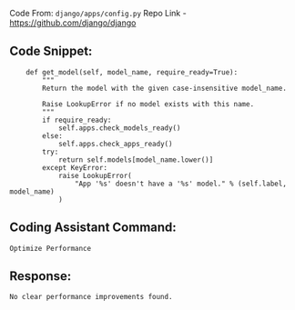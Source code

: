 Code From: `django/apps/config.py` 
Repo Link - https://github.com/django/django


## Code Snippet:

```
    def get_model(self, model_name, require_ready=True):
        """
        Return the model with the given case-insensitive model_name.

        Raise LookupError if no model exists with this name.
        """
        if require_ready:
            self.apps.check_models_ready()
        else:
            self.apps.check_apps_ready()
        try:
            return self.models[model_name.lower()]
        except KeyError:
            raise LookupError(
                "App '%s' doesn't have a '%s' model." % (self.label, model_name)
            )
```

## Coding Assistant Command: 

`Optimize Performance`

## Response:

```
No clear performance improvements found.
```
